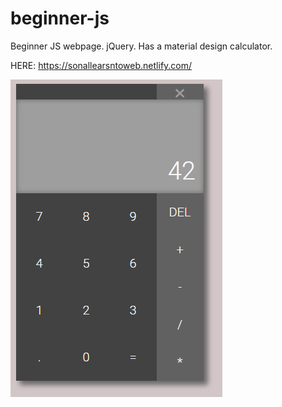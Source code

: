 # beginner-js
Beginner JS webpage. jQuery. Has a material design calculator.

HERE: https://sonallearsntoweb.netlify.com/

![Calc](https://github.com/SonalPinto/beginner-js/blob/master/calc.PNG)
